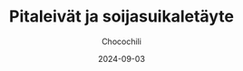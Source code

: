 ---
title: "Pitaleivät ja soijasuikaletäyte"
image: "https://vegaanibotti.lauravuo.me/2024/09/2024-09-03_small.png"
date: 2024-09-03
receipt_url: "https://chocochili.net/2010/05/pitaleivat-ja-soijasuikaletayte/"
author: "Chocochili"
---
